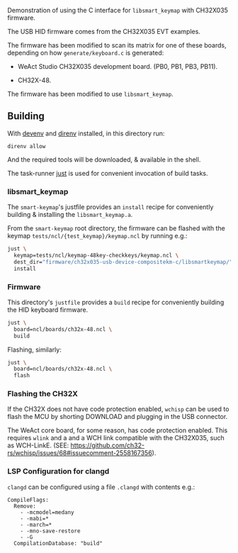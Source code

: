 Demonstration of using the C interface for `libsmart_keymap` with
 CH32X035 firmware.

The USB HID firmware comes from the CH32X035 EVT examples.

The firmware has been modified to scan its matrix for
one of these boards, depending on how `generate/keyboard.c`
is generated:

- WeAct Studio CH32X035 development board. (PB0, PB1, PB3, PB11).

- CH32X-48.

The firmware has been modified to use `libsmart_keymap`.

## Building

With [devenv](https://devenv.sh/) and [direnv](https://direnv.net/) installed,
 in this directory run:

```
direnv allow
```

And the required tools will be downloaded, & available in the shell.

The task-runner [just](https://just.systems/man/en/) is used
 for convenient invocation of build tasks.

### libsmart_keymap

The `smart-keymap`'s justfile provides an `install` recipe
 for conveniently building & installing the `libsmart_keymap.a`.

From the `smart-keymap` root directory,
the firmware can be flashed with the keymap `tests/ncl/{test_keymap}/keymap.ncl`
by running e.g.:

``` sh
just \
  keymap=tests/ncl/keymap-48key-checkkeys/keymap.ncl \
  dest_dir="firmware/ch32x035-usb-device-compositekm-c/libsmartkeymap/" \
  install
```

### Firmware

This directory's `justfile` provides a `build` recipe for conveniently
 building the HID keyboard firmware.

``` sh
just \
  board=ncl/boards/ch32x-48.ncl \
  build
```

Flashing, similarly:

``` sh
just \
  board=ncl/boards/ch32x-48.ncl \
  flash
```

### Flashing the CH32X

If the CH32X does not have code protection enabled, `wchisp` can be used to flash
the MCU by shorting DOWNLOAD and plugging in the USB connector.

The WeAct core board, for some reason, has code protection enabled. This requires `wlink` and a
and a WCH link compatible with the CH32X035, such as WCH-LinkE.
(SEE: https://github.com/ch32-rs/wchisp/issues/68#issuecomment-2558167356).

### LSP Configuration for clangd

`clangd` can be configured using a file `.clangd` with contents e.g.:

```
CompileFlags:
  Remove:
    - -mcmodel=medany
    - -mabi=*
    - -march=*
    - -mno-save-restore
    - -G
  CompilationDatabase: "build"
```
